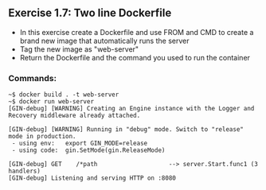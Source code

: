 ## Exercise 1.7: Two line Dockerfile

- In this exercise create a Dockerfile and use FROM and CMD to create a brand new image that automatically runs the server
- Tag the new image as "web-server"
- Return the Dockerfile and the command you used to run the container

### Commands:

```console
~$ docker build . -t web-server
~$ docker run web-server
[GIN-debug] [WARNING] Creating an Engine instance with the Logger and Recovery middleware already attached.

[GIN-debug] [WARNING] Running in "debug" mode. Switch to "release" mode in production.
 - using env:	export GIN_MODE=release
 - using code:	gin.SetMode(gin.ReleaseMode)

[GIN-debug] GET    /*path                    --> server.Start.func1 (3 handlers)
[GIN-debug] Listening and serving HTTP on :8080
```


